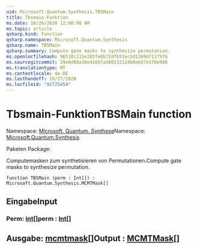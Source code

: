 ```yaml
---
uid: Microsoft.Quantum.Synthesis.TBSMain
title: Tbsmain-Funktion
ms.date: 10/26/2020 12:00:00 AM
ms.topic: article
qsharp.kind: function
qsharp.namespace: Microsoft.Quantum.Synthesis
qsharp.name: TBSMain
qsharp.summary: Compute gate masks to synthesize permutation.
ms.openlocfilehash: 96510c211e202fe8b72dfb51ec5d13b9df1175f6
ms.sourcegitcommit: 29e0d88a30e4166fa580132124b0eb57e1f0e986
ms.translationtype: MT
ms.contentlocale: de-DE
ms.lasthandoff: 10/27/2020
ms.locfileid: "92725454"
---
```

# <a name="tbsmain-function"></a><span data-ttu-id="29ed6-102">Tbsmain-Funktion</span><span class="sxs-lookup"><span data-stu-id="29ed6-102">TBSMain function</span></span>

<span data-ttu-id="29ed6-103">Namespace: [Microsoft. Quantum. Synthese](xref:Microsoft.Quantum.Synthesis)</span><span class="sxs-lookup"><span data-stu-id="29ed6-103">Namespace: [Microsoft.Quantum.Synthesis](xref:Microsoft.Quantum.Synthesis)</span></span>

<span data-ttu-id="29ed6-104">Paketen [](https://nuget.org/packages/)</span><span class="sxs-lookup"><span data-stu-id="29ed6-104">Package: [](https://nuget.org/packages/)</span></span>


<span data-ttu-id="29ed6-105">Computemasken zum synthetisieren von Permutationen.</span><span class="sxs-lookup"><span data-stu-id="29ed6-105">Compute gate masks to synthesize permutation.</span></span>

```qsharp
function TBSMain (perm : Int[]) : Microsoft.Quantum.Synthesis.MCMTMask[]
```


## <a name="input"></a><span data-ttu-id="29ed6-106">Eingabe</span><span class="sxs-lookup"><span data-stu-id="29ed6-106">Input</span></span>

### <a name="perm--int"></a><span data-ttu-id="29ed6-107">Perm: [int](xref:microsoft.quantum.lang-ref.int)[]</span><span class="sxs-lookup"><span data-stu-id="29ed6-107">perm : [Int](xref:microsoft.quantum.lang-ref.int)[]</span></span>





## <a name="output--mcmtmask"></a><span data-ttu-id="29ed6-108">Ausgabe: [mcmtmask](xref:Microsoft.Quantum.Synthesis.MCMTMask)[]</span><span class="sxs-lookup"><span data-stu-id="29ed6-108">Output : [MCMTMask](xref:Microsoft.Quantum.Synthesis.MCMTMask)[]</span></span>

